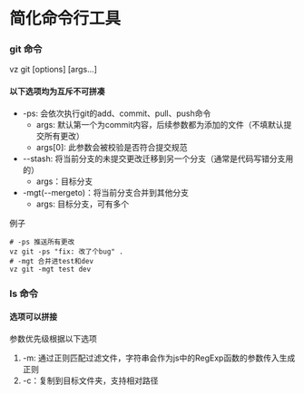 # 简化命令行工具

### git 命令

vz git [options] [args...]

#### 以下选项均为互斥不可拼凑
- -ps: 会依次执行git的add、commit、pull、push命令
    - args: 默认第一个为commit内容，后续参数都为添加的文件（不填默认提交所有更改）
    - args[0]: 此参数会被校验是否符合提交规范
- --stash: 将当前分支的未提交更改迁移到另一个分支（通常是代码写错分支用的）
    - args：目标分支
- -mgt(--mergeto)：将当前分支合并到其他分支
    - args: 目标分支，可有多个
 
例子
```shell
# -ps 推送所有更改
vz git -ps "fix: 改了个bug" .
# -mgt 合并进test和dev
vz git -mgt test dev
```

### ls 命令

#### 选项可以拼接

参数优先级根据以下选项

1. -m: 通过正则匹配过滤文件，字符串会作为js中的RegExp函数的参数传入生成正则
2. -c：复制到目标文件夹，支持相对路径